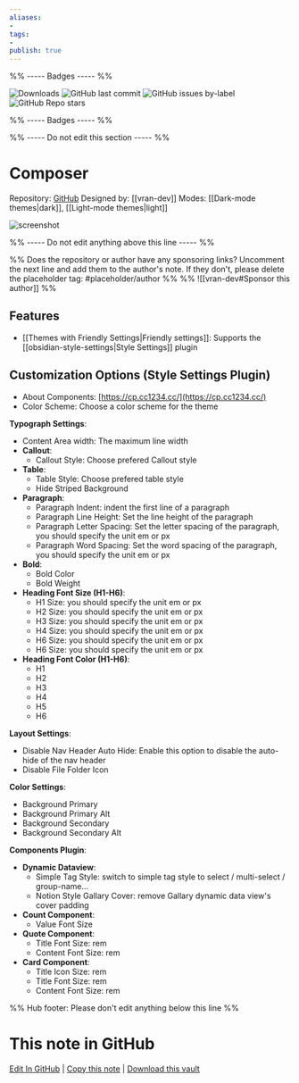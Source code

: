 ```yaml
---
aliases:
- 
tags: 
- 
publish: true
---
```


%% ----- Badges ----- %%

![Downloads](https://img.shields.io/badge/downloads-2198-573E7A?style=for-the-badge&logo=)
![GitHub last commit](https://img.shields.io/github/last-commit/vran-dev/obsidian-composer?color=573E7A&label=last%20update&logo=github&style=for-the-badge)
![GitHub issues by-label](https://img.shields.io/github/issues/vran-dev/obsidian-composer/help%20wanted?color=573E7A&logo=github&style=for-the-badge) 
![GitHub Repo stars](https://img.shields.io/github/stars/vran-dev/obsidian-composer?color=573E7A&logo=github&style=for-the-badge)

%% ----- Badges ----- %%

%% ----- Do not edit this section ----- %%

# Composer

Repository: [GitHub](https://github.com/vran-dev/obsidian-composer)
Designed by: [[vran-dev]]
Modes: [[Dark-mode themes|dark]], [[Light-mode themes|light]]



![screenshot](https://github.com/vran-dev/obsidian-composer/raw/HEAD/screenshot.png)

%% ----- Do not edit anything above this line ----- %% 

%% Does the repository or author have any sponsoring links? Uncomment the next line and add them to the author's note. If they don't, please delete the placeholder tag: #placeholder/author %%
%% ![[vran-dev#Sponsor this author]] %%


## Features

- [[Themes with Friendly Settings|Friendly settings]]: Supports the [[obsidian-style-settings|Style Settings]] plugin

## Customization Options (Style Settings Plugin) 
- About Components: [https://cp.cc1234.cc/](https://cp.cc1234.cc/)
- Color Scheme: Choose a color scheme for the theme

**Typograph Settings**: 
- Content Area width: The maximum line width
- **Callout**: 
    - Callout Style: Choose prefered Callout style
- **Table**: 
    - Table Style: Choose prefered table style
    - Hide Striped Background
- **Paragraph**: 
    - Paragraph Indent: indent the first line of a paragraph
    - Paragraph Line Height: Set the line height of the paragraph
    - Paragraph Letter Spacing: Set the letter spacing of the paragraph, you should specify the unit em or px
    - Paragraph Word Spacing: Set the word spacing of the paragraph, you should specify the unit em or px
- **Bold**: 
    - Bold Color
    - Bold Weight
- **Heading Font Size (H1-H6)**: 
    - H1 Size: you should specify the unit em or px
    - H2 Size: you should specify the unit em or px
    - H3 Size: you should specify the unit em or px
    - H4 Size: you should specify the unit em or px
    - H6 Size: you should specify the unit em or px
    - H6 Size: you should specify the unit em or px
- **Heading Font Color (H1-H6)**: 
    - H1
    - H2
    - H3
    - H4
    - H5
    - H6

**Layout Settings**: 
- Disable Nav Header Auto Hide: Enable this option to disable the auto-hide of the nav header
- Disable File Folder Icon

**Color Settings**: 
- Background Primary
- Background Primary Alt
- Background Secondary
- Background Secondary Alt

**Components Plugin**: 
- **Dynamic Dataview**: 
    - Simple Tag Style: switch to simple tag style to select / multi-select / group-name...
    - Notion Style Gallary Cover: remove Gallary dynamic data view's cover padding
- **Count Component**: 
    - Value Font Size
- **Quote Component**: 
    - Title Font Size: rem
    - Content Font Size: rem
- **Card Component**: 
    - Title Icon Size: rem
    - Title Font Size: rem
    - Content Font Size: rem


%% Hub footer: Please don't edit anything below this line %%

# This note in GitHub

<span class="git-footer">[Edit In GitHub](https://github.dev/obsidian-community/obsidian-hub/blob/main/02%20-%20Community%20Expansions/02.05%20All%20Community%20Expansions/Themes/Composer.md "git-hub-edit-note") | [Copy this note](https://raw.githubusercontent.com/obsidian-community/obsidian-hub/main/02%20-%20Community%20Expansions/02.05%20All%20Community%20Expansions/Themes/Composer.md "git-hub-copy-note") | [Download this vault](https://github.com/obsidian-community/obsidian-hub/archive/refs/heads/main.zip "git-hub-download-vault") </span>
